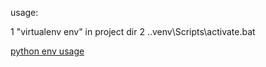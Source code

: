 usage:

1 "virtualenv env" in project dir
2 .\.venv\Scripts\activate.bat

[python env usage](https://realpython.com/python-virtual-environments-a-primer/#create-it)
